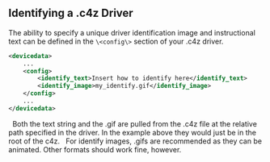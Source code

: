 ## Identifying a .c4z Driver

The ability to specify a unique driver identification image and instructional text can be defined in the `\<config\>` section of your .c4z driver. 

```xml
<devicedata>
    ...
    <config>
        <identify_text>Insert how to identify here</identify_text>
        <identify_image>my_identify.gif</identify_image>
    </config>
    ...
</devicedata>
```
 
Both the text string and the .gif are pulled from the .c4z file at the relative path specified in the driver. In the example above they would just be in the root of the c4z.
 
For identify images, .gifs are recommended as they can be animated. Other formats should work fine, however.
  